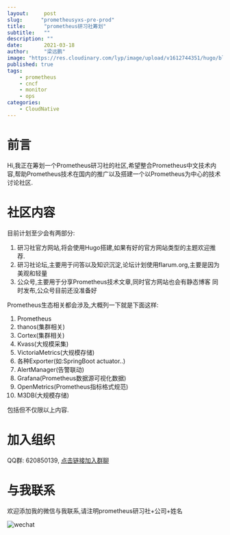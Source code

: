 ```yaml
---
layout:     post 
slug:      "prometheusyxs-pre-prod"
title:      "prometheus研习社筹划"
subtitle:   ""
description: ""
date:       2021-03-18
author:     "梁远鹏"
image: "https://res.cloudinary.com/lyp/image/upload/v1612744351/hugo/blog.github.io/pexels-bruno-cervera-6032877.jpg"
published: true
tags:
    - prometheus
    - cncf
    - monitor
    - ops
categories: 
    - CloudNative
---  
```


# 前言 

Hi,我正在筹划一个Prometheus研习社的社区,希望整合Prometheus中文技术内容,帮助Prometheus技术在国内的推广以及搭建一个以Prometheus为中心的技术讨论社区.  

# 社区内容  

目前计划至少会有两部分:  

1. 研习社官方网站,将会使用Hugo搭建,如果有好的官方网站类型的主题欢迎推荐.  
2. 研习社论坛,主要用于问答以及知识沉淀,论坛计划使用flarum.org,主要是因为美观和轻量  
3. 公众号,主要用于分享Prometheus技术文章,同时官方网站也会有静态博客 同时发布,公众号目前还没准备好    

Prometheus生态相关都会涉及,大概列一下就是下面这样:  

1. Prometheus  
2. thanos(集群相关)  
3. Cortex(集群相关)  
4. Kvass(大规模采集)  
5. VictoriaMetrics(大规模存储)  
6. 各种Exporter(如:SpringBoot actuator..)  
7. AlertManager(告警联动)  
8. Grafana(Prometheus数据源可视化数据)  
9. OpenMetrics(Prometheus指标格式规范)  
10. M3DB(大规模存储)  

包括但不仅限以上内容.  

# 加入组织  

QQ群: 620850139, [点击链接加入群聊](https://jq.qq.com/?_wv=1027&k=pJVU31dd)

# 与我联系

欢迎添加我的微信与我联系,请注明prometheus研习社+公司+姓名  

![wechat](https://res.cloudinary.com/lyp/image/upload/v1614786289/weixin.jpg)